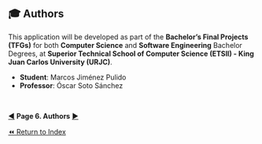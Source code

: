 ## 🎓 Authors

This application will be developed as part of the **Bachelor’s Final Projects (TFGs)** for both **Computer Science** and **Software Engineering** Bachelor Degrees, at **Superior Technical School of Computer Science (ETSII) - King Juan Carlos University (URJC)**.

- **Student**: Marcos Jiménez Pulido
- **Professor**: Óscar Soto Sánchez

&nbsp;

[◀️](/docs/pages/05-progress-tracking.md) **Page 6. Authors** [▶️](/docs/pages/07-development-guide.md)

[⏪ Return to Index](/README.md)